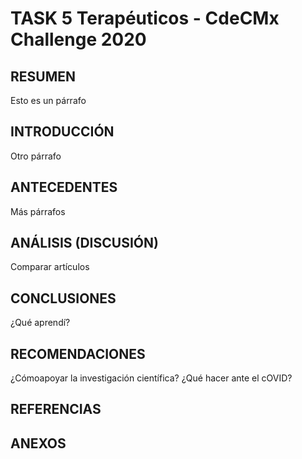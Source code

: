 # **TASK 5 Terapéuticos - CdeCMx Challenge 2020**

## RESUMEN
Esto es un párrafo

## INTRODUCCIÓN
Otro párrafo

## ANTECEDENTES
Más párrafos

## ANÁLISIS (DISCUSIÓN)
Comparar artículos

## CONCLUSIONES
¿Qué aprendí?

## RECOMENDACIONES
¿Cómoapoyar la investigación científica?
¿Qué hacer ante el cOVID?

## REFERENCIAS


## ANEXOS
